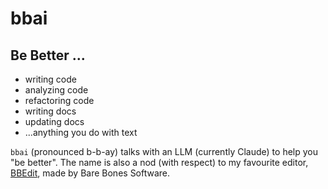 # bbai

## Be Better ...

- writing code
- analyzing code
- refactoring code
- writing docs
- updating docs
- ...anything you do with text

`bbai` (pronounced b-b-ay) talks with an LLM (currently Claude) to help you "be better". The name is also a nod (with respect) to my favourite editor, [BBEdit](https://www.barebones.com/products/bbedit/index.html), made by Bare Bones Software.